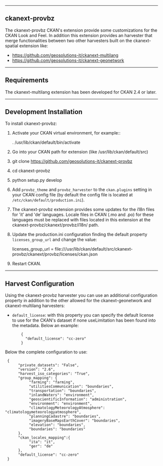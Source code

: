 --------------
ckanext-provbz
--------------

The ckanext-provbz CKAN's extension provide some customizations for the CKAN Look and Feel.
In addition this extension provides an harvester that merge functionalities between two other 
harvesters built on the ckanext-spatial extension like:

- https://github.com/geosolutions-it/ckanext-multilang
- https://github.com/geosolutions-it/ckanext-geonetwork

------------
Requirements
------------

The ckanext-multilang extension has been developed for CKAN 2.4 or later.

------------------------
Development Installation
------------------------

To install ckanext-provbz:

1. Activate your CKAN virtual environment, for example::

     . /usr/lib/ckan/default/bin/activate

2. Go into your CKAN path for extension (like /usr/lib/ckan/default/src)

3. git clone https://github.com/geosolutions-it/ckanext-provbz

4. cd ckanext-provbz

5. python setup.py develop

6. Add ``provbz_theme``  and ``provbz_harvester`` to the ``ckan.plugins`` setting in your CKAN
   config file (by default the config file is located at
   ``/etc/ckan/default/production.ini``).

7. The ckanext-provbz extension provides some updates for the i18n files for 'it' and 'de' languages. Locale files in CKAN (.mo and .po) for these languages must be replaced with files located in this extension at the ckanext-provbz/ckanext/provbz/i18n/ path.

8. Update the production.ini configuration finding the default property ``licenses_group_url`` and change the value:

     licenses_group_url = file:///usr/lib/ckan/default/src/ckanext-provbz/ckanext/provbz/licenses/ckan.json

9. Restart CKAN.

----------------------
Harvest Configuration
----------------------

Using the ckanext-provbz harvester you can use an additional configuration property in addition to the other allowed for the ckanext-geonetwork and ckanext-multilang harvesters:

* ``default_license``: with this property you can specify the default license to use for the CKAN's dataset if none useLimitation has been found into the metadata. Below an example:

          {
            "default_license": "cc-zero"
          }

Below the complete configuration to use:

     {
          "private_datasets": "False", 
          "version": "2.6", 
          "harvest_iso_categories": "True",
          "group_mapping": {
               "farming": "farming", 
               "utilitiesCommunication": "boundaries", 
               "transportation": "boundaries", 
               "inlandWaters": "environment", 
               "geoscientificInformation": "administration", 
               "environment": "environment", 
               "climatologyMeteorologyAtmosphere": "climatologymeteorologyatmosphere", 
               "planningCadastre": "boundaries", 
               "imageryBaseMapsEarthCover": "boundaries", 
               "elevation": "boundaries", 
               "boundaries": "boundaries"
          },
          "ckan_locales_mapping":{
               "ita": "it",
               "ger": "de"
          },
          "default_license": "cc-zero"
     }
